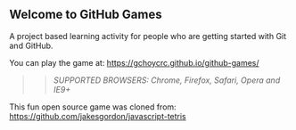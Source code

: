 ## Welcome to GitHub Games

A project based learning activity for people who are getting started with Git and GitHub.

You can play the game at: https://gchoycrc.github.io/github-games/

>> _*SUPPORTED BROWSERS*: Chrome, Firefox, Safari, Opera and IE9+_

This fun open source game was cloned from: https://github.com/jakesgordon/javascript-tetris
